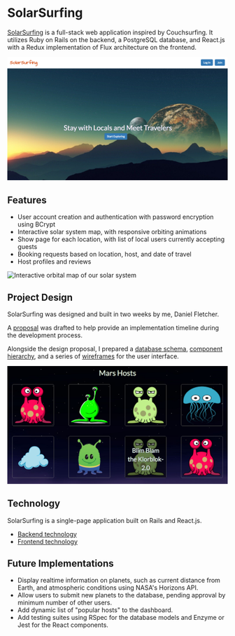 # SolarSurfing

[SolarSurfing][solarsurfing] is a full-stack web application inspired by Couchsurfing. It utilizes Ruby on Rails on the backend, a PostgreSQL database, and React.js with a Redux implementation of Flux architecture on the frontend.

![Splash page][splash-photo]

## Features

+ User account creation and authentication with password encryption using BCrypt
+ Interactive solar system map, with responsive orbiting animations
+ Show page for each location, with list of local users currently accepting guests
+ Booking requests based on location, host, and date of travel
+ Host profiles and reviews

![Interactive orbital map of our solar system][orbital-map-gif]

## Project Design

SolarSurfing was designed and built in two weeks by me, Daniel Fletcher.

A [proposal][proposal] was drafted to help provide an implementation timeline during the development process.

Alongside the design proposal, I prepared a [database schema][schema], [component hierarchy][components], and a series of [wireframes][wireframes] for the user interface.

![Hosts available at a searchable location][hosts-photo]

## Technology

SolarSurfing is a single-page application built on Rails and React.js.

+ [Backend technology][backend]
+ [Frontend technology][frontend]

## Future Implementations

+ Display realtime information on planets, such as current distance from Earth, and atmospheric conditions using NASA's Horizons API.
+ Allow users to submit new planets to the database, pending approval by minimum number of other users.
+ Add dynamic list of "popular hosts" to the dashboard.
+ Add testing suites using RSpec for the database models and Enzyme or Jest for the React components.


[solarsurfing]: http://solarsurfing.space
[proposal]: ./docs/README.md
[schema]: ./docs/schema.md
[components]: ./docs/component-hierarchy.md
[wireframes]: ./docs/wireframes
[backend]: ./docs/backend.md
[frontend]: ./docs/frontend.md
[splash-photo]: ./docs/screenshots/splash.png
[orbital-map-gif]: ./docs/screenshots/orbital_map1.gif
[hosts-photo]: ./docs/screenshots/hosts.png
[host-detail-photo]: ./docs/screenshots/host_detail.png
